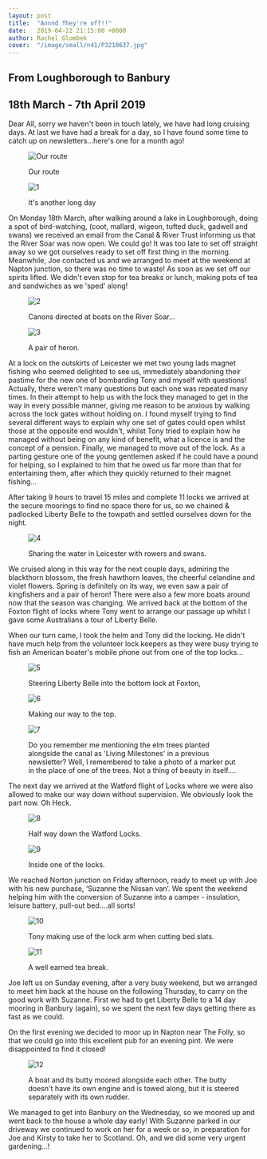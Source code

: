 ```yaml
---
layout: post
title:  "Annnd They're off!!"
date:   2019-04-22 21:15:00 +0000
author: Rachel Glombek
cover:  "/image/small/n41/P3210637.jpg"
---
```


<h2>From Loughborough to Banbury</h2>
<h2>18th March - 7th April 2019</h2>

<p>Dear All, sorry we haven't been in touch lately, we have had long cruising days. At last we have had a break for a day, so I have found some time to catch up on newsletters...here's one for a month ago!</p>

<figure>
 <img src="{{site.baseurl}}/image/maps/n41map.png" alt="Our route" >
 <figcaption>
 <p>Our route</p>
 </figcaption>
</figure>

<figure>
 <img src="{{site.baseurl}}/image/small/n41/P3200620.jpg" alt="1" >
 <figcaption>
 <p>It's another long day</p>
 </figcaption>
</figure>

<p>On Monday 18th March, after walking around a lake in Loughborough, doing a spot of bird-watching, (coot, mallard, wigeon, tufted duck, gadwell and swans) we received an email from the Canal & River Trust informing us that the River Soar was now open. We could go! It was too late to set off straight away so we got ourselves ready to set off first thing in the morning. Meanwhile, Joe contacted us and we arranged to meet at the weekend at Napton junction, so there was no time to waste!
As soon as we set off our spirits lifted. We didn't even stop for tea breaks or lunch, making pots of tea and sandwiches as we 'sped' along!</p>
 
<figure>
 <img src="{{site.baseurl}}/image/small/n41/P3190579.jpg" alt="2" >
 <figcaption>
 <p>Canons directed at boats on the River Soar...</p>
 </figcaption>
</figure>

<figure>
 <img src="{{site.baseurl}}/image/small/n41/P3210663.jpg" alt="3" >
 <figcaption>
 <p>A pair of heron.</p>
 </figcaption>
</figure>

<p>At a lock on the outskirts of Leicester we met two young lads magnet fishing who seemed delighted to see us, immediately abandoning their pastime for the new one of bombarding Tony and myself with questions!  Actually, there weren't many questions but each one was repeated many times. In their attempt to help us with the lock they managed to get in the way in every possible manner, giving me reason to be anxious by walking across the lock gates without holding on. I found myself trying to find several different ways to explain why one set of gates could open whilst those at the opposite end wouldn't, whilst Tony tried to explain how he managed without being on any kind of benefit, what a licence is and the concept of a pension. Finally, we managed to move out of the lock. As a parting gesture one of the young gentlemen asked if he could have a pound for helping, so I explained to him that he owed us far more than that for entertaining them, after which they quickly returned to their magnet fishing...</p>

<p>After taking 9 hours to travel 15 miles and complete 11 locks we arrived at the secure moorings to find no space there for us, so we chained & padlocked Liberty Belle to the towpath and settled ourselves down for the night.</p>

<figure>
 <img src="{{site.baseurl}}/image/small/n41/P3200604.jpg" alt="4" >
 <figcaption>
 <p>Sharing the water in Leicester with rowers and swans.</p>
 </figcaption>
</figure>

<p>We cruised along in this way for the next couple days, admiring the blackthorn blossom, the fresh hawthorn leaves, the cheerful celandine and violet flowers. Spring is definitely on its way, we even saw a pair of kingfishers and a pair of heron! There were also a few more boats around now that the season was changing.
We arrived back at the bottom of the Foxton flight of locks where Tony went to arrange our passage up whilst I gave some Australians a tour of Liberty Belle. </p>

<p>When our turn came, I took the helm and Tony did the locking. He didn't have much help from the volunteer lock keepers as they were busy trying to fish an American boater's mobile phone out from one of the top locks...</p>

<figure>
 <img src="{{site.baseurl}}/image/small/n41/P3210637.jpg" alt="5" >
 <figcaption>
 <p>Steering Liberty Belle into the bottom lock at Foxton,</p>
 </figcaption>
</figure>

<figure>
 <img src="{{site.baseurl}}/image/small/n41/P3210645.jpg" alt="6" >
 <figcaption>
 <p>Making our way to the top.</p>
 </figcaption>
</figure>

<figure>
 <img src="{{site.baseurl}}/image/small/n41/P3220670.jpg" alt="7" >
 <figcaption>
 <p>Do you remember me mentioning the elm trees planted alongside the canal as 'Living Milestones' in a previous newsletter? Well, I remembered to take a photo of a marker put in the place of one of the trees. Not a thing of beauty in itself....</p>
 </figcaption>
</figure>

<p>The next day we arrived at the Watford flight of Locks where we were also allowed to make our way down without supervision. We obviously look the part now. Oh Heck.</p>

<figure>
 <img src="{{site.baseurl}}/image/small/n41/P3220726.jpg" alt="8" >
 <figcaption>
 <p>Half way down the Watford Locks.</p>
 </figcaption>
</figure>

<figure>
 <img src="{{site.baseurl}}/image/small/n41/P3220724.jpg" alt="9" >
 <figcaption>
 <p>Inside one of the locks.</p>
 </figcaption>
</figure>

<p>We reached Norton junction on Friday afternoon, ready to meet up with Joe with his new purchase, ‘Suzanne the Nissan van’. We spent the weekend helping him with the conversion of Suzanne into a camper - insulation, leisure battery, pull-out bed….all sorts! </p>

<figure>
 <img src="{{site.baseurl}}/image/small/n41/IMG_20190324_164751.jpg" alt="10" >
 <figcaption>
 <p>Tony making use of the lock arm when cutting bed slats.</p>
 </figcaption>
</figure>

<figure>
 <img src="{{site.baseurl}}/image/small/n41/IMG_20190324_153735.jpg" alt="11" >
 <figcaption>
 <p>A well earned tea break.</p>
 </figcaption>
</figure>

<p>Joe left us on Sunday evening, after a very busy weekend, but we arranged to meet him back at the house on the following Thursday, to carry on the good work with Suzanne. First we had to get Liberty Belle to a 14 day mooring in Banbury (again), so we spent the next few days getting there as fast as we could.</p>

<p>On the first evening we decided to moor up in Napton near The Folly, so that we could go into this excellent pub for an evening pint. We were disappointed to find it closed!</p>

<figure>
 <img src="{{site.baseurl}}/image/small/n41/P3220706.jpg" alt="12" >
 <figcaption>
 <p>A boat and its butty moored alongside each other. The butty doesn't have its own engine and is towed along, but it is steered separately with its own rudder.</p>
 </figcaption>
</figure>

<p>We managed to get into Banbury on the Wednesday, so we moored up and went back to the house a whole day early!
With Suzanne parked in our driveway we continued to work on her for a week or so, in preparation for Joe and Kirsty to take her to Scotland. Oh, and we did some very urgent gardening…!</p>

